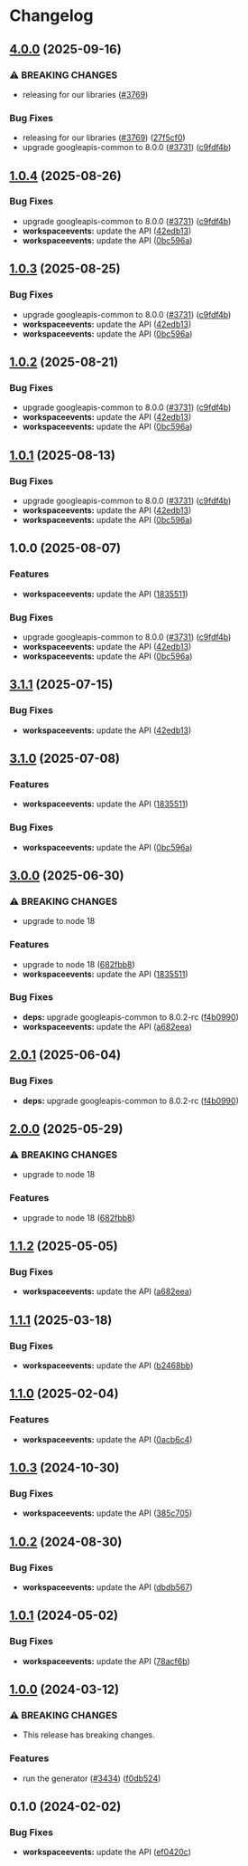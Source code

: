 # Changelog

## [4.0.0](https://github.com/googleapis/google-api-nodejs-client/compare/workspaceevents-v3.1.1...workspaceevents-v4.0.0) (2025-09-16)


### ⚠ BREAKING CHANGES

* releasing for our libraries ([#3769](https://github.com/googleapis/google-api-nodejs-client/issues/3769))

### Bug Fixes

* releasing for our libraries ([#3769](https://github.com/googleapis/google-api-nodejs-client/issues/3769)) ([27f5cf0](https://github.com/googleapis/google-api-nodejs-client/commit/27f5cf0a0190a5e8e8bf970f7a7cf77c409f093e))
* upgrade googleapis-common to 8.0.0  ([#3731](https://github.com/googleapis/google-api-nodejs-client/issues/3731)) ([c9fdf4b](https://github.com/googleapis/google-api-nodejs-client/commit/c9fdf4b34d6c9bcf608eee35dd281d4680be9797))

## [1.0.4](https://github.com/googleapis/google-api-nodejs-client/compare/workspaceevents-v1.0.3...workspaceevents-v1.0.4) (2025-08-26)


### Bug Fixes

* upgrade googleapis-common to 8.0.0  ([#3731](https://github.com/googleapis/google-api-nodejs-client/issues/3731)) ([c9fdf4b](https://github.com/googleapis/google-api-nodejs-client/commit/c9fdf4b34d6c9bcf608eee35dd281d4680be9797))
* **workspaceevents:** update the API ([42edb13](https://github.com/googleapis/google-api-nodejs-client/commit/42edb13d3b8da4bd362d079b1e965106c86895c8))
* **workspaceevents:** update the API ([0bc596a](https://github.com/googleapis/google-api-nodejs-client/commit/0bc596aac99b917236c1f46cc9bb8671976529da))

## [1.0.3](https://github.com/googleapis/google-api-nodejs-client/compare/workspaceevents-v1.0.2...workspaceevents-v1.0.3) (2025-08-25)


### Bug Fixes

* upgrade googleapis-common to 8.0.0  ([#3731](https://github.com/googleapis/google-api-nodejs-client/issues/3731)) ([c9fdf4b](https://github.com/googleapis/google-api-nodejs-client/commit/c9fdf4b34d6c9bcf608eee35dd281d4680be9797))
* **workspaceevents:** update the API ([42edb13](https://github.com/googleapis/google-api-nodejs-client/commit/42edb13d3b8da4bd362d079b1e965106c86895c8))
* **workspaceevents:** update the API ([0bc596a](https://github.com/googleapis/google-api-nodejs-client/commit/0bc596aac99b917236c1f46cc9bb8671976529da))

## [1.0.2](https://github.com/googleapis/google-api-nodejs-client/compare/workspaceevents-v1.0.1...workspaceevents-v1.0.2) (2025-08-21)


### Bug Fixes

* upgrade googleapis-common to 8.0.0  ([#3731](https://github.com/googleapis/google-api-nodejs-client/issues/3731)) ([c9fdf4b](https://github.com/googleapis/google-api-nodejs-client/commit/c9fdf4b34d6c9bcf608eee35dd281d4680be9797))
* **workspaceevents:** update the API ([42edb13](https://github.com/googleapis/google-api-nodejs-client/commit/42edb13d3b8da4bd362d079b1e965106c86895c8))
* **workspaceevents:** update the API ([0bc596a](https://github.com/googleapis/google-api-nodejs-client/commit/0bc596aac99b917236c1f46cc9bb8671976529da))

## [1.0.1](https://github.com/googleapis/google-api-nodejs-client/compare/workspaceevents-v1.0.0...workspaceevents-v1.0.1) (2025-08-13)


### Bug Fixes

* upgrade googleapis-common to 8.0.0  ([#3731](https://github.com/googleapis/google-api-nodejs-client/issues/3731)) ([c9fdf4b](https://github.com/googleapis/google-api-nodejs-client/commit/c9fdf4b34d6c9bcf608eee35dd281d4680be9797))
* **workspaceevents:** update the API ([42edb13](https://github.com/googleapis/google-api-nodejs-client/commit/42edb13d3b8da4bd362d079b1e965106c86895c8))
* **workspaceevents:** update the API ([0bc596a](https://github.com/googleapis/google-api-nodejs-client/commit/0bc596aac99b917236c1f46cc9bb8671976529da))

## 1.0.0 (2025-08-07)


### Features

* **workspaceevents:** update the API ([1835511](https://github.com/googleapis/google-api-nodejs-client/commit/1835511f5f6790b89b18e016772495061c7f284b))


### Bug Fixes

* upgrade googleapis-common to 8.0.0  ([#3731](https://github.com/googleapis/google-api-nodejs-client/issues/3731)) ([c9fdf4b](https://github.com/googleapis/google-api-nodejs-client/commit/c9fdf4b34d6c9bcf608eee35dd281d4680be9797))
* **workspaceevents:** update the API ([42edb13](https://github.com/googleapis/google-api-nodejs-client/commit/42edb13d3b8da4bd362d079b1e965106c86895c8))
* **workspaceevents:** update the API ([0bc596a](https://github.com/googleapis/google-api-nodejs-client/commit/0bc596aac99b917236c1f46cc9bb8671976529da))

## [3.1.1](https://github.com/googleapis/google-api-nodejs-client/compare/workspaceevents-v3.1.0...workspaceevents-v3.1.1) (2025-07-15)


### Bug Fixes

* **workspaceevents:** update the API ([42edb13](https://github.com/googleapis/google-api-nodejs-client/commit/42edb13d3b8da4bd362d079b1e965106c86895c8))

## [3.1.0](https://github.com/googleapis/google-api-nodejs-client/compare/workspaceevents-v3.0.0...workspaceevents-v3.1.0) (2025-07-08)


### Features

* **workspaceevents:** update the API ([1835511](https://github.com/googleapis/google-api-nodejs-client/commit/1835511f5f6790b89b18e016772495061c7f284b))


### Bug Fixes

* **workspaceevents:** update the API ([0bc596a](https://github.com/googleapis/google-api-nodejs-client/commit/0bc596aac99b917236c1f46cc9bb8671976529da))

## [3.0.0](https://github.com/googleapis/google-api-nodejs-client/compare/workspaceevents-v2.0.1...workspaceevents-v3.0.0) (2025-06-30)


### ⚠ BREAKING CHANGES

* upgrade to node 18

### Features

* upgrade to node 18 ([682fbb8](https://github.com/googleapis/google-api-nodejs-client/commit/682fbb869189ae92b3e9a194d37d0548af0c1f92))
* **workspaceevents:** update the API ([1835511](https://github.com/googleapis/google-api-nodejs-client/commit/1835511f5f6790b89b18e016772495061c7f284b))


### Bug Fixes

* **deps:** upgrade googleapis-common to 8.0.2-rc ([f4b0990](https://github.com/googleapis/google-api-nodejs-client/commit/f4b099071040cfbcfe4a2e7d487d45ee93b369e0))
* **workspaceevents:** update the API ([a682eea](https://github.com/googleapis/google-api-nodejs-client/commit/a682eea52c384c6db75879baaf2ae2cf2b4d8a2f))

## [2.0.1](https://github.com/googleapis/google-api-nodejs-client/compare/workspaceevents-v2.0.0...workspaceevents-v2.0.1) (2025-06-04)


### Bug Fixes

* **deps:** upgrade googleapis-common to 8.0.2-rc ([f4b0990](https://github.com/googleapis/google-api-nodejs-client/commit/f4b099071040cfbcfe4a2e7d487d45ee93b369e0))

## [2.0.0](https://github.com/googleapis/google-api-nodejs-client/compare/workspaceevents-v1.1.2...workspaceevents-v2.0.0) (2025-05-29)


### ⚠ BREAKING CHANGES

* upgrade to node 18

### Features

* upgrade to node 18 ([682fbb8](https://github.com/googleapis/google-api-nodejs-client/commit/682fbb869189ae92b3e9a194d37d0548af0c1f92))

## [1.1.2](https://github.com/googleapis/google-api-nodejs-client/compare/workspaceevents-v1.1.1...workspaceevents-v1.1.2) (2025-05-05)


### Bug Fixes

* **workspaceevents:** update the API ([a682eea](https://github.com/googleapis/google-api-nodejs-client/commit/a682eea52c384c6db75879baaf2ae2cf2b4d8a2f))

## [1.1.1](https://github.com/googleapis/google-api-nodejs-client/compare/workspaceevents-v1.1.0...workspaceevents-v1.1.1) (2025-03-18)


### Bug Fixes

* **workspaceevents:** update the API ([b2468bb](https://github.com/googleapis/google-api-nodejs-client/commit/b2468bb1ca83bee6de40332c29cf4d4398cc6fbd))

## [1.1.0](https://github.com/googleapis/google-api-nodejs-client/compare/workspaceevents-v1.0.3...workspaceevents-v1.1.0) (2025-02-04)


### Features

* **workspaceevents:** update the API ([0acb6c4](https://github.com/googleapis/google-api-nodejs-client/commit/0acb6c47f622a20055d788661cd3070119b743b7))

## [1.0.3](https://github.com/googleapis/google-api-nodejs-client/compare/workspaceevents-v1.0.2...workspaceevents-v1.0.3) (2024-10-30)


### Bug Fixes

* **workspaceevents:** update the API ([385c705](https://github.com/googleapis/google-api-nodejs-client/commit/385c70576c2fd094a0ed7f7f93fe2b751143b246))

## [1.0.2](https://github.com/googleapis/google-api-nodejs-client/compare/workspaceevents-v1.0.1...workspaceevents-v1.0.2) (2024-08-30)


### Bug Fixes

* **workspaceevents:** update the API ([dbdb567](https://github.com/googleapis/google-api-nodejs-client/commit/dbdb5670b40f930facb092aa26e0540bf41e9d77))

## [1.0.1](https://github.com/googleapis/google-api-nodejs-client/compare/workspaceevents-v1.0.0...workspaceevents-v1.0.1) (2024-05-02)


### Bug Fixes

* **workspaceevents:** update the API ([78acf6b](https://github.com/googleapis/google-api-nodejs-client/commit/78acf6bdcb0197c34bc4f7950ed4bf351d386b59))

## [1.0.0](https://github.com/googleapis/google-api-nodejs-client/compare/workspaceevents-v0.1.0...workspaceevents-v1.0.0) (2024-03-12)


### ⚠ BREAKING CHANGES

* This release has breaking changes.

### Features

* run the generator ([#3434](https://github.com/googleapis/google-api-nodejs-client/issues/3434)) ([f0db524](https://github.com/googleapis/google-api-nodejs-client/commit/f0db524bb26f05cea3dec4c0ed66b496399e3857))

## 0.1.0 (2024-02-02)


### Bug Fixes

* **workspaceevents:** update the API ([ef0420c](https://github.com/googleapis/google-api-nodejs-client/commit/ef0420cb87b1b20ba72206c4eb5cfb48e1498a09))

